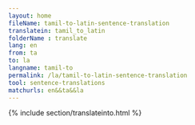 ```yaml
---
layout: home
fileName: tamil-to-latin-sentence-translation
translatein: tamil_to_latin
folderName : translate
lang: en
from: ta
to: la
langname: tamil-to
permalink: /la/tamil-to-latin-sentence-translation
tool: sentence-translations
matchurls: en&&ta&&la
---
```

{% include section/translateinto.html %}
